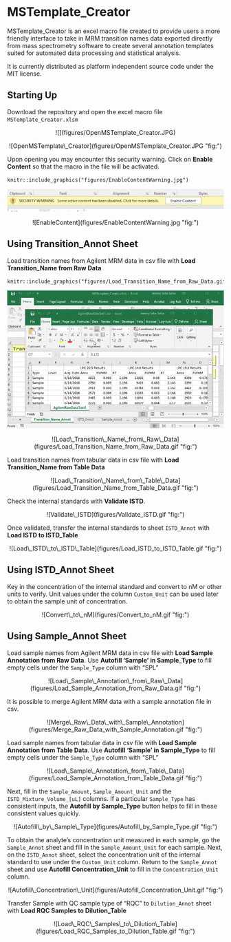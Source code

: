 # MSTemplate\_Creator

MSTemplate\_Creator is an excel macro file created to provide users a
more friendly interface to take in MRM transition names data exported
directly from mass spectrometry software to create several annotation
templates suited for automated data processing and statistical analysis.

It is currently distributed as platform independent source code under
the MIT license.

## Starting Up

Download the repository and open the excel macro file
`MSTemplate_Creator.xlsm`

<p align="center">
![](figures/OpenMSTemplate_Creator.JPG)
</p>
<p align="center">
![OpenMSTemplate\_Creator](figures/OpenMSTemplate_Creator.JPG "fig:")
</p>

Upon opening you may encounter this security warning. Click on **Enable
Content** so that the macro in the file will be activated.

    knitr::include_graphics("figures/EnableContentWarning.jpg")

![](figures/EnableContentWarning.jpg)

<p align="center">
![EnableContent](figures/EnableContentWarning.jpg "fig:")
</p>

## Using Transition\_Annot Sheet

Load transition names from Agilent MRM data in csv file with **Load
Transition\_Name from Raw Data**

    knitr::include_graphics("figures/Load_Transition_Name_from_Raw_Data.gif")

![](figures/Load_Transition_Name_from_Raw_Data.gif)

<p align="center">
![Load\_Transition\_Name\_from\_Raw\_Data](figures/Load_Transition_Name_from_Raw_Data.gif "fig:")
</p>

Load transition names from tabular data in csv file with **Load
Transition\_Name from Table Data**

<p align="center">
![Load\_Transition\_Name\_from\_Table\_Data](figures/Load_Transition_Name_from_Table_Data.gif "fig:")
</p>

Check the internal standards with **Validate ISTD**.

<p align="center">
![Validate\_ISTD](figures/Validate_ISTD.gif "fig:")
</p>

Once validated, transfer the internal standards to sheet `ISTD_Annot`
with **Load ISTD to ISTD\_Table**

<p align="center">
![Load\_ISTD\_to\_ISTD\_Table](figures/Load_ISTD_to_ISTD_Table.gif "fig:")
</p>

## Using ISTD\_Annot Sheet

Key in the concentration of the internal standard and convert to nM or
other units to verify. Unit values under the column `Custom_Unit` can be
used later to obtain the sample unit of concentration.

<p align="center">
![Convert\_to\_nM](figures/Convert_to_nM.gif "fig:")
</p>

## Using Sample\_Annot Sheet

Load sample names from Agilent MRM data in csv file with **Load Sample
Annotation from Raw Data**. Use **Autofill ‘Sample’ in Sample\_Type** to
fill empty cells under the `Sample_Type` column with “SPL”

<p align="center">
![Load\_Sample\_Annotation\_from\_Raw\_Data](figures/Load_Sample_Annotation_from_Raw_Data.gif "fig:")
</p>

It is possible to merge Agilent MRM data with a sample annotation file
in csv.

<p align="center">
![Merge\_Raw\_Data\_with\_Sample\_Annotation](figures/Merge_Raw_Data_with_Sample_Annotation.gif "fig:")
</p>

Load sample names from tabular data in csv file with **Load Sample
Annotation from Table Data**. Use **Autofill ‘Sample’ in Sample\_Type**
to fill empty cells under the `Sample_Type` column with “SPL”

<p align="center">
![Load\_Sample\_Annotation\_from\_Table\_Data](figures/Load_Sample_Annotation_from_Table_Data.gif "fig:")
</p>

Next, fill in the `Sample_Amount`, `Sample_Amount_Unit` and the
`ISTD_Mixture_Volume_[uL]` columns. If a particular `Sample_Type` has
consistent inputs, the **Autofill by Sample\_Type** button helps to fill
in these consistent values quickly.

<p align="center">
![Autofill\_by\_Sample\_Type](figures/Autofill_by_Sample_Type.gif "fig:")
</p>

To obtain the analyte’s concentration unit measured in each sample, go
the `Sample_Annot` sheet and fill in the `Sample_Amount_Unit` for each
sample. Next, on the `ISTD_Annot` sheet, select the concentration unit
of the internal standard to use under the `Custom_Unit` column. Return
to the `Sample_Annot` sheet and use **Autofill Concentration\_Unit** to
fill in the `Concentration_Unit` column.

<p align="center">
![Autofill\_Concentration\_Unit](figures/Autofill_Concentration_Unit.gif "fig:")
</p>

Transfer Sample with QC sample type of “RQC” to `Dilution_Annot` sheet
with **Load RQC Samples to Dilution\_Table**

<p align="center">
![Load\_RQC\_Samples\_to\_Dilution\_Table](figures/Load_RQC_Samples_to_Dilution_Table.gif "fig:")
</p>

